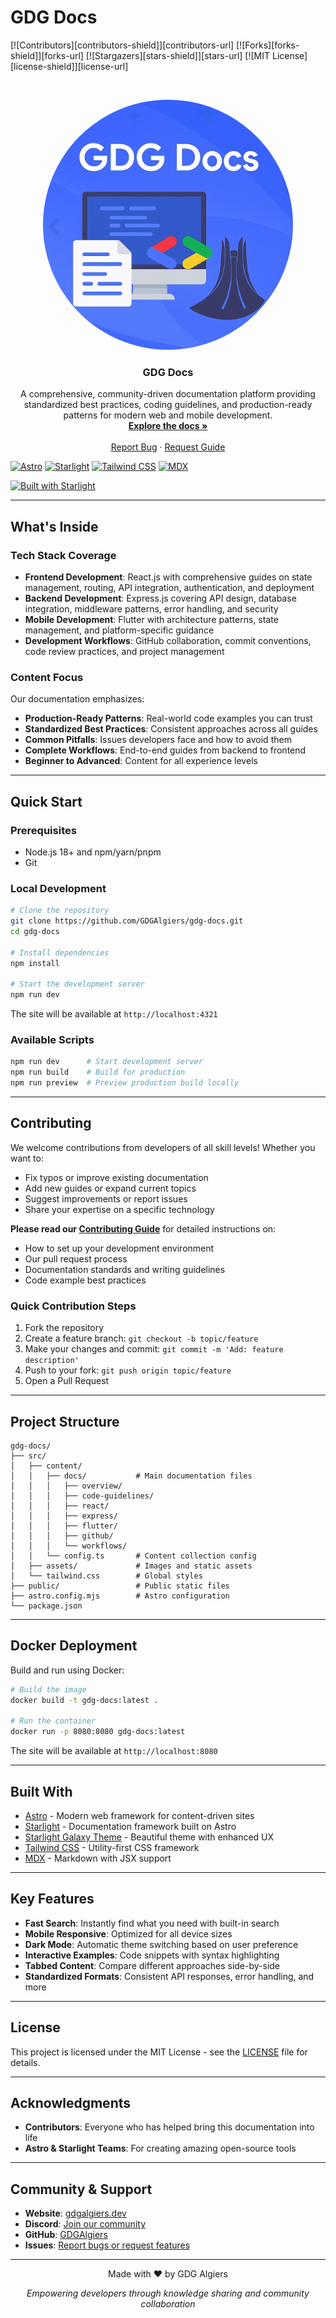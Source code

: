 # GDG Docs

[![Contributors][contributors-shield]][contributors-url]
[![Forks][forks-shield]][forks-url]
[![Stargazers][stars-shield]][stars-url]
[![MIT License][license-shield]][license-url]

<!-- PROJECT LOGO -->
<br />
<p align="center">
   <a href="https://github.com/GDGAlgiers/gdg-docs"><img src="/public/gdg-docs.png" height="400" width="400" style="border-radius:50%"></a>
  <h3 align="center">GDG Docs</h3>
  <p align="center">
    A comprehensive, community-driven documentation platform providing standardized best practices, coding guidelines, and production-ready patterns for modern web and mobile development.
    <br />
    <a href="https://docs.gdgalgiers.dev"><strong>Explore the docs »</strong></a>
    <br />
    <br />
    <a href="https://github.com/GDGAlgiers/gdg-docs/issues">Report Bug</a>
    ·
    <a href="https://github.com/GDGAlgiers/gdg-docs/issues">Request Guide</a>
  </p>
</p>

[![Astro](https://img.shields.io/badge/Astro-FF5D01?style=for-the-badge&logo=astro&logoColor=white)](https://astro.build/)
[![Starlight](https://img.shields.io/badge/Starlight-8B5CF6?style=for-the-badge&logo=astro&logoColor=white)](https://starlight.astro.build/)
[![Tailwind CSS](https://img.shields.io/badge/Tailwind_CSS-38B2AC?style=for-the-badge&logo=tailwind-css&logoColor=white)](https://tailwindcss.com/)
[![MDX](https://img.shields.io/badge/MDX-1B1F24?style=for-the-badge&logo=mdx&logoColor=white)](https://mdxjs.com/)

[![Built with Starlight](https://astro.badg.es/v2/built-with-starlight/tiny.svg)](https://starlight.astro.build)

---

## What's Inside

### Tech Stack Coverage

- **Frontend Development**: React.js with comprehensive guides on state management, routing, API integration, authentication, and deployment
- **Backend Development**: Express.js covering API design, database integration, middleware patterns, error handling, and security
- **Mobile Development**: Flutter with architecture patterns, state management, and platform-specific guidance
- **Development Workflows**: GitHub collaboration, commit conventions, code review practices, and project management

### Content Focus

Our documentation emphasizes:

- **Production-Ready Patterns**: Real-world code examples you can trust
- **Standardized Best Practices**: Consistent approaches across all guides
- **Common Pitfalls**: Issues developers face and how to avoid them
- **Complete Workflows**: End-to-end guides from backend to frontend
- **Beginner to Advanced**: Content for all experience levels

---

## Quick Start

### Prerequisites

- Node.js 18+ and npm/yarn/pnpm
- Git

### Local Development

```bash
# Clone the repository
git clone https://github.com/GDGAlgiers/gdg-docs.git
cd gdg-docs

# Install dependencies
npm install

# Start the development server
npm run dev
```

The site will be available at `http://localhost:4321`

### Available Scripts

```bash
npm run dev      # Start development server
npm run build    # Build for production
npm run preview  # Preview production build locally
```

---

## Contributing

We welcome contributions from developers of all skill levels! Whether you want to:

- Fix typos or improve existing documentation
- Add new guides or expand current topics
- Suggest improvements or report issues
- Share your expertise on a specific technology

**Please read our [Contributing Guide](./CONTRIBUTING.md)** for detailed instructions on:

- How to set up your development environment
- Our pull request process
- Documentation standards and writing guidelines
- Code example best practices

### Quick Contribution Steps

1. Fork the repository
2. Create a feature branch: `git checkout -b topic/feature`
3. Make your changes and commit: `git commit -m 'Add: feature description'`
4. Push to your fork: `git push origin topic/feature`
5. Open a Pull Request

---

## Project Structure

```
gdg-docs/
├── src/
│   ├── content/
│   │   ├── docs/           # Main documentation files
│   │   │   ├── overview/
│   │   │   ├── code-guidelines/
│   │   │   ├── react/
│   │   │   ├── express/
│   │   │   ├── flutter/
│   │   │   ├── github/
│   │   │   └── workflows/
│   │   └── config.ts       # Content collection config
│   ├── assets/             # Images and static assets
│   └── tailwind.css        # Global styles
├── public/                 # Public static files
├── astro.config.mjs        # Astro configuration
└── package.json
```

---

## Docker Deployment

Build and run using Docker:

```bash
# Build the image
docker build -t gdg-docs:latest .

# Run the container
docker run -p 8080:8080 gdg-docs:latest
```

The site will be available at `http://localhost:8080`

---

## Built With

- [Astro](https://astro.build/) - Modern web framework for content-driven sites
- [Starlight](https://starlight.astro.build/) - Documentation framework built on Astro
- [Starlight Galaxy Theme](https://github.com/HiDeoo/starlight-theme-galaxy) - Beautiful theme with enhanced UX
- [Tailwind CSS](https://tailwindcss.com/) - Utility-first CSS framework
- [MDX](https://mdxjs.com/) - Markdown with JSX support

---

## Key Features

- **Fast Search**: Instantly find what you need with built-in search
- **Mobile Responsive**: Optimized for all device sizes
- **Dark Mode**: Automatic theme switching based on user preference
- **Interactive Examples**: Code snippets with syntax highlighting
- **Tabbed Content**: Compare different approaches side-by-side
- **Standardized Formats**: Consistent API responses, error handling, and more

---

## License

This project is licensed under the MIT License - see the [LICENSE](./LICENSE) file for details.

---

## Acknowledgments

- **Contributors**: Everyone who has helped bring this documentation into life
- **Astro & Starlight Teams**: For creating amazing open-source tools

---

## Community & Support

- **Website**: [gdgalgiers.dev](https://gdgalgiers.dev)
- **Discord**: [Join our community](https://discord.gg/tX2rAAvkxX)
- **GitHub**: [GDGAlgiers](https://github.com/GDGAlgiers)
- **Issues**: [Report bugs or request features](https://github.com/GDGAlgiers/gdg-docs/issues)

---

<p align="center">Made with ❤️ by GDG Algiers</p>
<p align="center">
  <i>Empowering developers through knowledge sharing and community collaboration</i>
</p>
